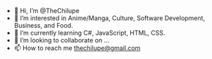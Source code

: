 - 👋 Hi, I’m @TheChilupe
- 👀 I’m interested in Anime/Manga, Culture, Software Development, Business, and Food.
- 🌱 I’m currently learning C#, JavaScript, HTML, CSS.
- 💞️ I’m looking to collaborate on ...
- 📫 How to reach me thechilupe@gmail.com

<!---
TheChilupe/TheChilupe is a ✨ special ✨ repository because its `README.md` (this file) appears on your GitHub profile.
You can click the Preview link to take a look at your changes.
--->
